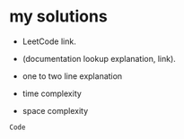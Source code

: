 # my solutions
* LeetCode link.
* (documentation lookup explanation, link).

* one to two line explanation

* time complexity
* space complexity

`Code`
